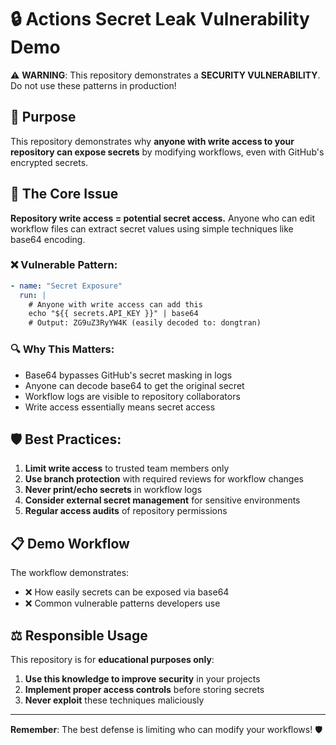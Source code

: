 # 🔒 Actions Secret Leak Vulnerability Demo

⚠️ **WARNING**: This repository demonstrates a **SECURITY VULNERABILITY**. Do not use these patterns in production!

## 🎯 Purpose

This repository demonstrates why **anyone with write access to your repository can expose secrets** by modifying workflows, even with GitHub's encrypted secrets.

## 🚨 The Core Issue

**Repository write access = potential secret access.** Anyone who can edit workflow files can extract secret values using simple techniques like base64 encoding.

### ❌ Vulnerable Pattern:
```yaml
- name: "Secret Exposure"
  run: |
    # Anyone with write access can add this
    echo "${{ secrets.API_KEY }}" | base64
    # Output: ZG9uZ3RyYW4K (easily decoded to: dongtran)
```

### 🔍 Why This Matters:
- Base64 bypasses GitHub's secret masking in logs
- Anyone can decode base64 to get the original secret
- Workflow logs are visible to repository collaborators  
- Write access essentially means secret access

## 🛡️ Best Practices:

1. **Limit write access** to trusted team members only
2. **Use branch protection** with required reviews for workflow changes
3. **Never print/echo secrets** in workflow logs
4. **Consider external secret management** for sensitive environments
5. **Regular access audits** of repository permissions

## 📋 Demo Workflow

The workflow demonstrates:
- ❌ How easily secrets can be exposed via base64
- ❌ Common vulnerable patterns developers use

## ⚖️ Responsible Usage

This repository is for **educational purposes only**:

1. **Use this knowledge to improve security** in your projects
2. **Implement proper access controls** before storing secrets
3. **Never exploit** these techniques maliciously

---

**Remember**: The best defense is limiting who can modify your workflows! 🛡️